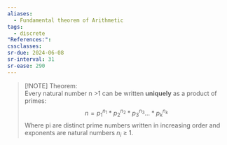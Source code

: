 ```yaml
---
aliases:
  - Fundamental theorem of Arithmetic
tags:
  - discrete
"References:": 
cssclasses: 
sr-due: 2024-06-08
sr-interval: 31
sr-ease: 290
---
```


> [!NOTE] Theorem:  
> Every natural number n >1 can be written **uniquely** as a product of primes: 
> $$
> n = p_1^{n_1} * p_2^{n_2} * p_3^{n_3} ... * p_k^{n_k}
> $$
> Where pi are distinct prime numbers written in increasing order and exponents are natural numbers $n_i$ ≥ 1. 
> 

